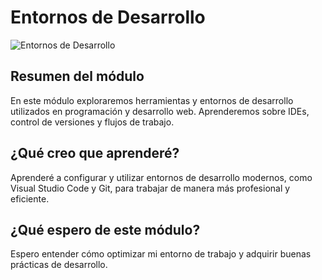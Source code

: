 # Entornos de Desarrollo

![Entornos de Desarrollo](https://via.placeholder.com/800x100?text=Entornos+de+Desarrollo)

## Resumen del módulo
En este módulo exploraremos herramientas y entornos de desarrollo utilizados en programación y desarrollo web. Aprenderemos sobre IDEs, control de versiones y flujos de trabajo.

## ¿Qué creo que aprenderé?
Aprenderé a configurar y utilizar entornos de desarrollo modernos, como Visual Studio Code y Git, para trabajar de manera más profesional y eficiente.

## ¿Qué espero de este módulo?
Espero entender cómo optimizar mi entorno de trabajo y adquirir buenas prácticas de desarrollo.
